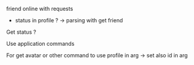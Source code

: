 friend online with requests
- status in profile ? -> parsing with get friend

Get status ?

Use application commands

For get avatar or other command to use profile in arg -> set also id in arg